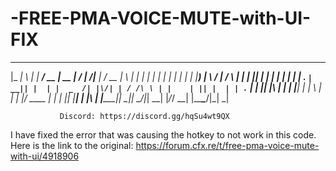 # -FREE-PMA-VOICE-MUTE-with-UI-FIX
  _____ _   _ ______ ____  _____  __  __       _______ _____ ____  _   _ 
 |_   _| \ | |  ____/ __ \|  __ \|  \/  |   /\|__   __|_   _/ __ \| \ | |
   | | |  \| | |__ | |  | | |__) | \  / |  /  \  | |    | || |  | |  \| |
   | | | . ` |  __|| |  | |  _  /| |\/| | / /\ \ | |    | || |  | | . ` |
  _| |_| |\  | |   | |__| | | \ \| |  | |/ ____ \| |   _| || |__| | |\  |
 |_____|_| \_|_|    \____/|_|  \_\_|  |_/_/    \_\_|  |_____\____/|_| \_|
                                                                         
               Discord: https://discord.gg/hqSu4wt9QX



I have fixed the error that was causing the hotkey to not work in this code. 
Here is the link to the original: https://forum.cfx.re/t/free-pma-voice-mute-with-ui/4918906
